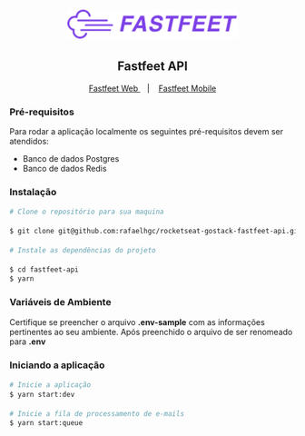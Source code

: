 <h1 align="center">
  <img alt="Fastfeet" title="Fastfeet" src=".github/logo.png" width="300px" />
</h1>

<h2 align="center">
  Fastfeet API
</h2>

<p align="center">
  <a href="#rocket-sobre-o-desafio">
    Fastfeet Web
  </a>
  &nbsp;&nbsp;&nbsp;|&nbsp;&nbsp;&nbsp;
  <a href="#layout">
    Fastfeet Mobile
  </a>
</p>

<h3>Pré-requisitos</h3>
<p>
Para rodar a aplicação localmente os seguintes pré-requisitos devem ser atendidos:
</p>

<ul>
  <li>Banco de dados Postgres</li>
  <li>Banco de dados Redis</li>
</ul>

<h3>Instalação</h3>

```sh
# Clone o repositório para sua maquina

$ git clone git@github.com:rafaelhgc/rocketseat-gostack-fastfeet-api.git fastfeet-api

# Instale as dependências do projeto

$ cd fastfeet-api
$ yarn
```

<h3>Variáveis de Ambiente</h3>

<p>
  Certifique se preencher o arquivo <strong>.env-sample</strong> com as informações pertinentes ao seu ambiente. Após preenchido o arquivo de ser renomeado para <strong>.env</strong>
</p>

<h3>Iniciando a aplicação</h3>

```sh
# Inicie a aplicação
$ yarn start:dev

# Inicie a fila de processamento de e-mails
$ yarn start:queue
```
